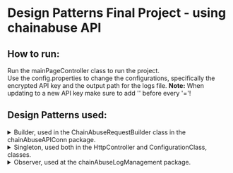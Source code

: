 # Design Patterns Final Project - using chainabuse API

## How to run:
Run the mainPageController class to run the project.  
Use the config.properties to change the configurations, specifically the encrypted API key and the output path for the logs file.
**Note:** When updating to a new API key make sure to add '\' before every '='!

## Design Patterns used:
<details>
<summary>Builder, used in the ChainAbuseRequestBuilder class in the chainAbuseAPIConn package.  </summary>
The class is used to create the API's REST request.  
</details>

<details>
<summary>
Singleton, used both in the HttpController and ConfigurationClass, classes.  </summary>
Making sure there is only one instance of these types in every run of the program.  
</details>

<details>
<summary>Observer, used at the chainAbuseLogManagement package.  </summary>
The observer gets information from the application regarding new logs and passes those off to the UI and the file in which we save our logs.
</details>
